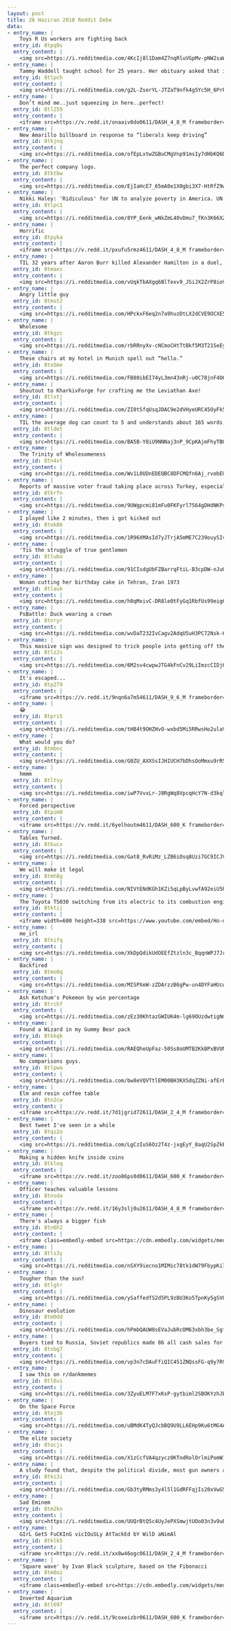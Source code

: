 ```yaml
---
layout: post
title: 26 Haziran 2018 Reddit Debe
data:
- entry_name: |
    Toys R Us workers are fighting back
  entry_id: 8tpq9s
  entry_content: |
    <img src=https://i.redditmedia.com/4KcIj8l1Dam4Z7nqRluVGpMv-pNW2saWPz04WjUQTMY.jpg?s=8d48edfd8a98f51a03b2c78c9109c41e frameborder=0>
- entry_name: |
    Tammy Waddell taught school for 25 years. Her obituary asked that in lieu of flowers, mourners should bring backpacks filled with school supplies, to honor her commitment to students in need.
  entry_id: 8tlpch
  entry_content: |
    <img src=https://i.redditmedia.com/g2L-ZserYL-JTZaT9nfk4g5Yc5H_6PrPqz_b7WWgZfY.jpg?s=9d02b26cfe83986eac50e4e54f1c1867 frameborder=0>
- entry_name: |
    Don’t mind me..just squeezing in here..perfect!
  entry_id: 8tl259
  entry_content: |
    <iframe src=https://v.redd.it/onaaiv0do0611/DASH_4_8_M frameborder=0></iframe>
- entry_name: |
    New Amarillo billboard in response to “liberals keep driving”
  entry_id: 8tkjnq
  entry_content: |
    <img src=https://i.redditmedia.com/ofEpLxtwZGBuCMgVnp91msIy7dHbKQ6DoAhspVe9aCY.jpg?s=aa4a48633874bd979e590ccb3191b087 frameborder=0>
- entry_name: |
    The perfect company logo.
  entry_id: 8tktbw
  entry_content: |
    <img src=https://i.redditmedia.com/EjIaHcE7_65mA0e1X0gbi3X7-HtRfZ9wzsLRngFpT3I.jpg?s=8a256b74af68534222e613eda3568b48 frameborder=0>
- entry_name: |
    Nikki Haley: 'Ridiculous' for UN to analyze poverty in America. UN reports 40 million live in poverty in the USA and 40% of Americans don't have 400 USD in savings
  entry_id: 8tlpc1
  entry_content: |
    <img src=https://i.redditmedia.com/8YP_Eenk_wNkZmL40vDmu7_fKn3K66XZdzZIRDtQZn0.jpg?s=995d5f0357833c54fcd53489659fea15 frameborder=0>
- entry_name: |
    Horrific
  entry_id: 8tpyka
  entry_content: |
    <iframe src=https://v.redd.it/pxufu5rmz4611/DASH_4_8_M frameborder=0></iframe>
- entry_name: |
    TIL 32 years after Aaron Burr killed Alexander Hamilton in a duel, Burr's wife left him. Her divorce attorney was Alexander Hamilton Jr.
  entry_id: 8tmaxs
  entry_content: |
    <img src=https://i.redditmedia.com/vUqkTbAXgq6BlTexv9_JSiJX2ZrP8ioVgL3a7ft0Ghk.jpg?s=364e5fa7263c7ba9d1eda28bc2c34076 frameborder=0>
- entry_name: |
    Angry little guy
  entry_id: 8tmst2
  entry_content: |
    <img src=https://i.redditmedia.com/HPckxF6eq2n7a9huzDtLX2dCVE9OCXE5rfnwBaOGvH0.jpg?s=ad99e599645c6f2e29cc0036677567ad frameborder=0>
- entry_name: |
    Wholesome
  entry_id: 8tkgzc
  entry_content: |
    <img src=https://i.redditmedia.com/rbRRnyXv-cNCmoCHtTtBkf5M3T21SeEyysErSL7viT8.jpg?s=2363582f6d56736a9f73a08884d26c7b frameborder=0>
- entry_name: |
    These chairs at my hotel in Munich spell out “hello.”
  entry_id: 8to5me
  entry_content: |
    <img src=https://i.redditmedia.com/FB80ibEI74yL3mn43nRj-u0C78jnF4O6lHienKwhc4w.jpg?s=8be70fae14811ef5d6b2c814fff5904b frameborder=0>
- entry_name: |
    Shoutout to KharkivForge for crafting me the Leviathan Axe!
  entry_id: 8tlxtj
  entry_content: |
    <img src=https://i.redditmedia.com/ZI0tSfqUsqJDAC9e2dVHyeURC45OyFk5cFGH-KKfCUE.jpg?s=06ca688f2f5077b687701e255f0db335 frameborder=0>
- entry_name: |
    TIL the average dog can count to 5 and understands about 165 words, including signs, signals and gestures. The smartest dogs understand up to 250 words, putting them on par intellectually with 2-and-a-half-year-old humans.
  entry_id: 8tldet
  entry_content: |
    <img src=https://i.redditmedia.com/BA5B-Y8iU9NNNaj3nP_9CpKAjmFhyTBQt1hrR43AU1M.jpg?s=38465056659ac8b958eb861d80d224a5 frameborder=0>
- entry_name: |
    The Trinity of Wholesomeness
  entry_id: 8tn4vt
  entry_content: |
    <img src=https://i.redditmedia.com/Wv1L0UDnEDEQBC8DFCMQfn6Aj_rvobEUM_W-7Sa5GoE.jpg?s=23e805f2e77bf03c6e6e29a115620fa6 frameborder=0>
- entry_name: |
    Reports of massive voter fraud taking place across Turkey, especially south-east
  entry_id: 8tkrfn
  entry_content: |
    <img src=https://i.redditmedia.com/9UWgpcmi81mFu0FKFyrl7564gDHdNKPshWJLl8iz0f0.jpg?s=0a08407d2281dbc303682bffe1fb568a frameborder=0>
- entry_name: |
    I played like 2 minutes, then i got kicked out
  entry_id: 8tok86
  entry_content: |
    <img src=https://i.redditmedia.com/1R96XMAsId7yJTrjA5mME7C239ouySIvEs5--mUZffk.gif?fm=jpg&s=22bc29f409f1b93b24f3b7c6233a8042 frameborder=0>
- entry_name: |
    'Tis the struggle of true gentlemen
  entry_id: 8tlubo
  entry_content: |
    <img src=https://i.redditmedia.com/91CIsdgUbFZBarrqFtiL-B3cpDW-nJuQ-K-E0s5c0mM.png?s=cbbea00c502401e4c5dd93ea20d017fe frameborder=0>
- entry_name: |
    Woman cutting her birthday cake in Tehran, Iran 1973
  entry_id: 8tlauk
  entry_content: |
    <img src=https://i.redditmedia.com/h0qMxivC-DR8le0tFyGq1RbfUs99eig6Jxa0F8_6-WA.jpg?s=034d491be37c51550baaed29e6ec7662 frameborder=0>
- entry_name: |
    PsBattle: Duck wearing a crown
  entry_id: 8tnryr
  entry_content: |
    <img src=https://i.redditmedia.com/wvDaT232IvCagv2AdqU5uH3PC72Nsk-6_akWtQniwSw.jpg?s=a3a6a3afc4254eabc515aaac84a1b4dd frameborder=0>
- entry_name: |
    This massive sign was designed to trick people into getting off the highway 97.9 miles before Niagara Falls.
  entry_id: 8tlz2s
  entry_content: |
    <img src=https://i.redditmedia.com/6M2sv4cwpwJTG4kFnCv29LiImzcCIDjKeLVZaYHOc1g.png?s=6f535e5a383e9de9946e0528fc06cb93 frameborder=0>
- entry_name: |
    It's escaped...
  entry_id: 8tp279
  entry_content: |
    <iframe src=https://v.redd.it/9nqn6a7m54611/DASH_9_6_M frameborder=0></iframe>
- entry_name: |
    😂
  entry_id: 8tpri5
  entry_content: |
    <img src=https://i.redditmedia.com/tHB4t9OHZHvO-wxbd5Mi5RRwsHo2ulaVddltK2NoQ3o.jpg?s=76b4e709c742baa1b5e2a8ee50fdbea1 frameborder=0>
- entry_name: |
    What would you do?
  entry_id: 8tmbnc
  entry_content: |
    <img src=https://i.redditmedia.com/G0ZU_AXXSsIJHIUCH7bDhsOoMmxu9rR5t2h9qGqAXq8.jpg?s=3e4bfc0912dce8293f58cfe40f033014 frameborder=0>
- entry_name: |
    hmmm
  entry_id: 8tltsy
  entry_content: |
    <img src=https://i.redditmedia.com/iwP7VvxLr-J8RgWq8VpcqHcY7N-d3kqlcv5m-mD2G-M.jpg?s=995d692bccb0100523ddf1e76d56c51b frameborder=0>
- entry_name: |
    Forced perspective
  entry_id: 8tpim0
  entry_content: |
    <iframe src=https://v.redd.it/6yelhoutm4611/DASH_600_K frameborder=0></iframe>
- entry_name: |
    Tables Turned.
  entry_id: 8tkucx
  entry_content: |
    <img src=https://i.redditmedia.com/Gat8_RvRiMz_LZB6iOsq8Uzi7GC9ICJVsSg3ykAHT5c.jpg?s=939d15110c7140791c002f49dcc79e98 frameborder=0>
- entry_name: |
    We will make it legal
  entry_id: 8tmh8g
  entry_content: |
    <img src=https://i.redditmedia.com/NIVtENdKGh1KZi5qLpByLvwfA92eiU5RvS5msFQ0fd4.jpg?s=83246663d03c897421fff08e216a32ec frameborder=0>
- entry_name: |
    The Toyota TS030 switching from its electric to its combustion engine is probably one of the most insane sounds you'll ever hear
  entry_id: 8tktij
  entry_content: |
    <iframe width=600 height=338 src=https://www.youtube.com/embed/Ho-dyfI0hAM?feature=oembed&enablejsapi=1 frameborder=0 allow=autoplay; encrypted-media allowfullscreen></iframe>
- entry_name: |
    me_irl
  entry_id: 8tkifq
  entry_content: |
    <img src=https://i.redditmedia.com/XkDpQdikUdOEEfZtzln3c_BqqnWPJ7JrVEgNjtgM3p0.jpg?s=77435561ad250815afbb604494cb47fe frameborder=0>
- entry_name: |
    Backfired
  entry_id: 8tmo0q
  entry_content: |
    <img src=https://i.redditmedia.com/MISPXeW-zZDArzzB6gPw-un4DYFaHUcwQ3ERM8Bv9EI.jpg?s=5aa0227a331b7dd9e0bb79a025896a05 frameborder=0>
- entry_name: |
    Ash Ketchum's Pokemon by win percentage
  entry_id: 8trchf
  entry_content: |
    <img src=https://i.redditmedia.com/zEz30KhtazGWIUK4m-lg69OUzdwtigNml8bHUJZZMsU.jpg?s=e677def1574ce3a6d9bc536f3da1cf8c frameborder=0>
- entry_name: |
    Found a Wizard in my Gummy Bear pack
  entry_id: 8tkkqk
  entry_content: |
    <img src=https://i.redditmedia.com/RAEQheUpFaz-50Ss8oUMTB2KkBPxBVUNF74kBj_gXzY.jpg?s=97aff526f2815685a30df9431fd7d1ef frameborder=0>
- entry_name: |
    No comparisons guys.
  entry_id: 8tlpwa
  entry_content: |
    <img src=https://i.redditmedia.com/bw8eVQVTtlEM00BH3KXSdqZZNi-afErEYx6gy0BHPdQ.jpg?s=3bf9b038964482394b4f1d85c78a12ab frameborder=0>
- entry_name: |
    Elm and resin coffee table
  entry_id: 8tn2cw
  entry_content: |
    <iframe src=https://v.redd.it/7d1jgrid72611/DASH_2_4_M frameborder=0></iframe>
- entry_name: |
    Best tweet I've seen in a while
  entry_id: 8tqi2o
  entry_content: |
    <img src=https://i.redditmedia.com/LgCzIuS6Oz2T4z-jxgEyY_8aqU2SpZkBYhcOuW153ug.jpg?s=e6c6cfc7031abe3cdc6637708f714a99 frameborder=0>
- entry_name: |
    Making a hidden knife inside coins
  entry_id: 8tkloq
  entry_content: |
    <iframe src=https://v.redd.it/zoo86ps0d0611/DASH_600_K frameborder=0></iframe>
- entry_name: |
    Officer teaches valuable lessons
  entry_id: 8tnsda
  entry_content: |
    <iframe src=https://v.redd.it/16y3slj0u2611/DASH_4_8_M frameborder=0></iframe>
- entry_name: |
    There's always a bigger fish
  entry_id: 8tn6h2
  entry_content: |
    <iframe class=embedly-embed src=https://cdn.embedly.com/widgets/media.html?src=https%3A%2F%2Fgfycat.com%2Fifr%2FTastyGleamingBoto&url=https%3A%2F%2Fgfycat.com%2FTastyGleamingBoto&image=https%3A%2F%2Fthumbs.gfycat.com%2FTastyGleamingBoto-size_restricted.gif&key=2aa3c4d5f3de4f5b9120b660ad850dc9&type=text%2Fhtml&schema=gfycat width=600 height=529 scrolling=no frameborder=0 allowfullscreen></iframe>
- entry_name: |
  entry_id: 8tls3y
  entry_content: |
    <img src=https://i.redditmedia.com/nSXY9iecno1MIMic78tk1dW79FbypKi7VcnEa2rwy-4.jpg?s=e416c3a7ab520690e32caafe839097b1 frameborder=0>
- entry_name: |
    Tougher than the sun?
  entry_id: 8tlgtr
  entry_content: |
    <img src=https://i.redditmedia.com/ySaffedfS2d5PL9zBU3Ko5TpnKy5gSVQt0wj_b9lEfY.jpg?s=fc40ad1e9c07411e3252cefd681b510b frameborder=0>
- entry_name: |
    Dinosaur evolution
  entry_id: 8tm0dd
  entry_content: |
    <img src=https://i.redditmedia.com/hPmbQAUW8sEVaJubRcOM63xbh3be_SgfIFlupm1DaW0.jpg?s=a977057b8c75179818894a292d341e54 frameborder=0>
- entry_name: |
    Buyers tied to Russia, Soviet republics made 86 all cash sales for Trump properties worth $109 millions
  entry_id: 8tnbg7
  entry_content: |
    <img src=https://i.redditmedia.com/vp3n7cDAuFfiQIC451ZNQssFG-q9y7R9gVOCCUQP4xM.jpg?s=b306085ff543f8c3176f2c6f2f6bc6f6 frameborder=0>
- entry_name: |
    I saw this on r/dankmemes
  entry_id: 8tl6vi
  entry_content: |
    <img src=https://i.redditmedia.com/3ZyuELM7F7xKsP-gytbiml2SBOKYzhJBOOZdlzLluPE.jpg?s=72fedf9021ccb140b6c52b4738d08936 frameborder=0>
- entry_name: |
    On the Space Force
  entry_id: 8toj36
  entry_content: |
    <img src=https://i.redditmedia.com/uBMdK4TyQJcbBQ9U9LL6EHp9Ku6tMG4Af30PRednsG8.jpg?s=345a0622f646c65ebee6d3de84004288 frameborder=0>
- entry_name: |
    The elite society
  entry_id: 8tocjs
  entry_content: |
    <img src=https://i.redditmedia.com/X1zCcfVA4qzycz0KTndRolOrlmiPomW1cTEBlqokRFs.jpg?s=5578b5063d6230b9b5adec5842e94968 frameborder=0>
- entry_name: |
    A study found that, despite the political divide, most gun owners and non-gun owners agree on policies that regulate gun ownership.
  entry_id: 8tki3i
  entry_content: |
    <img src=https://i.redditmedia.com/Gb3tyRMms3y4l5l1GdRFFqjIs20xVwG5e134hPQ9Fkw.jpg?s=bc9f88123d36b6f87873d20ffbe94fda frameborder=0>
- entry_name: |
    Sad Eminem
  entry_id: 8tm2kn
  entry_content: |
    <img src=https://i.redditmedia.com/UUQrBtQ5c4UyJePXSmwjtUOo03n3v9uBtEufnl5aoHQ.jpg?s=9cecdf4cb6bf018a14c8540747a4b140 frameborder=0>
- entry_name: |
    GIrL GetS FuCKInG vicIOuSLy AtTackEd bY WilD aNimAl
  entry_id: 8tklk5
  entry_content: |
    <iframe src=https://v.redd.it/xx8w46ogc0611/DASH_2_4_M frameborder=0></iframe>
- entry_name: |
    'Square wave' by Ivan Black sculpture, based on the Fibonacci
  entry_id: 8tm8oi
  entry_content: |
    <iframe class=embedly-embed src=https://cdn.embedly.com/widgets/media.html?src=https%3A%2F%2Fgfycat.com%2Fifr%2FConstantMellowBettong&url=https%3A%2F%2Fgfycat.com%2FConstantMellowBettong&image=https%3A%2F%2Fthumbs.gfycat.com%2FConstantMellowBettong-size_restricted.gif&key=522baf40bd3911e08d854040d3dc5c07&type=text%2Fhtml&schema=gfycat width=600 height=600 scrolling=no frameborder=0 allowfullscreen></iframe>
- entry_name: |
    Inverted Aquarium
  entry_id: 8tl697
  entry_content: |
    <iframe src=https://v.redd.it/9coxeizbr0611/DASH_600_K frameborder=0></iframe>
---
```

